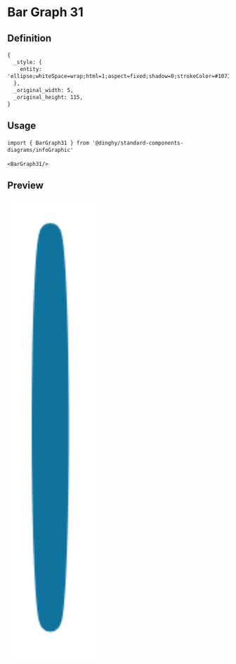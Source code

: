 # Bar Graph 31

## Definition

```
{
  _style: { 
    entity: 'ellipse;whiteSpace=wrap;html=1;aspect=fixed;shadow=0;strokeColor=#10739E;strokeWidth=6;fontSize=16;align=center;fontStyle=1',
  },
  _original_width: 5,
  _original_height: 115,
}
```

## Usage

```
import { BarGraph31 } from '@dinghy/standard-components-diagrams/infoGraphic'

<BarGraph31/>
```

## Preview

<img src="./bar-graph-31.png" width="200"/>
